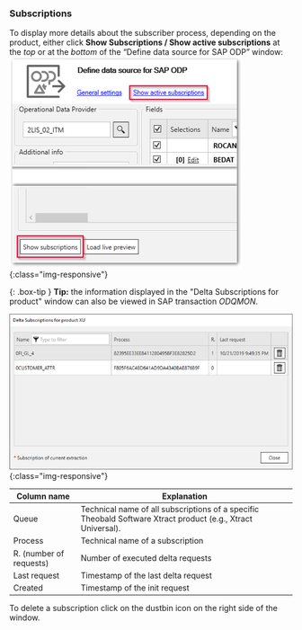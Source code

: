 ### Subscriptions
To display more details about the subscriber process, depending on the product, either click **Show Subscriptions / Show active subscriptions** at the *top*  or at the *bottom* of the  “Define data source for SAP ODP” window:
<br/>
![Subscriptions](/img/content/odp/odp-settings-subscriptions.png){:class="img-responsive"}
<br/>

{: .box-tip } 
**Tip:** the information displayed in the "Delta Subscriptions for product" window can also be viewed in SAP transaction *ODQMON*.  


![ODP Subscriber](/img/content/odp/odp-settings-02.png){:class="img-responsive"}

Column name | Explanation
------------| -------------
Queue | Technical name of all subscriptions of a specific Theobald Software Xtract product (e.g., Xtract Universal).
Process | Technical name of a subscription
R. (number of requests) | Number of executed delta requests
Last request | Timestamp of the last delta request 
Created | Timestamp of the init request 


To delete a subscription click on the dustbin icon on the right side of the window.

